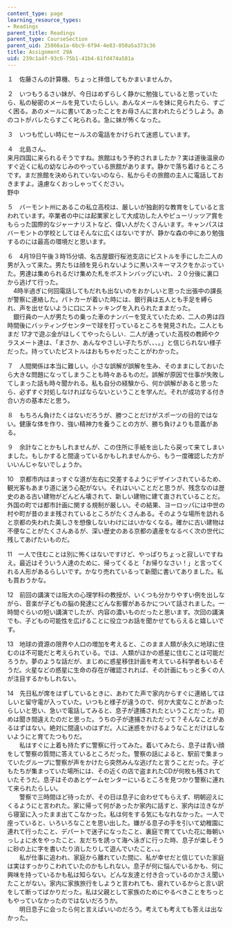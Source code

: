 ```yaml
---
content_type: page
learning_resource_types:
- Readings
parent_title: Readings
parent_type: CourseSection
parent_uid: 25866a1a-6bc9-6f94-4e83-050a5a373c36
title: Assignment 29A
uid: 239c1a4f-93c6-75b1-41b4-61fd474a581a
---
```


１　佐藤さんの計算機、ちょっと拝借してもかまいませんか。

２　いつもうるさい妹が、今日はめずらしく静かに勉強していると思っていたら、私の秘密のメールを見ていたらしい。あんなメールを妹に見られたら、すごく困る。あのメールに書いてあったことをお母さんに言われたらどうしよう。あのコトがバレたらすごく叱られる。急に妹が怖くなった。

３　いつも忙しい時にセールスの電話をかけられて迷惑しています。

４　北島さん、  
来月四国に来られるそうですね。旅館はもう予約されましたか？実は道後温泉のすぐ近くに私の幼なじみのやっている旅館があります。静かで落ち着けるところです。まだ旅館を決められていないのなら、私からその旅館の主人に電話しておきますよ。遠慮なくおっしゃってください。  
野中

５　バーモント州にあるこの私立高校は、厳しいが独創的な教育をしていると言われています。卒業者の中には起業家として大成功した人やピューリッツア賞をもらった国際的なジャーナリストなど、偉い人がたくさんいます。キャンパスはバーモントの学校としてはそんなに広くはないですが、静かな森の中にあり勉強するのには最高の環境だと思います。

６　4月19日午後３時15分頃、名古屋銀行桜池支店にピストルを手にした二人の男が入って来た。男たちは顔を見られないように黒いスキーマスクをかぶっていた。男達は集められるだけ集めた札をボストンバッグにいれ、２０分後に裏口から逃げて行った。  
　4時半過ぎに何回電話してもだれも出ないのをおかしいと思った出張中の課長が警察に連絡した。パトカーが着いた時には、銀行員は五人とも手足を縛られ、声を出せないように口にストッキングを入れられたままだった。  
　銀行員の一人が男たちの乗った車のナンバーを覚えていたため、二人の男は四時間後にバッティングセンターで球を打っているところを発見された。二人ともまだ 17才で遊ぶ金がほしくてやったらしい．二人が通っていた高校の教師やクラスメート達は、「まさか、あんなやさしい子たちが、、、。」と信じられない様子だった。持っていたピストルはおもちゃだったことがわかった。

７　人間関係は本当に難しい。小さな誤解が誤解を生み、そのままにしておいたら大きな問題になってしまうことも時々あるものだ。誤解が原因で仕事が失敗してしまった話も時々聞かれる。私も自分の経験から、何か誤解があると思ったら、必ずすぐ対処しなければならないということを学んだ。それが成功する付き合い方の基本だと思う。

８　もちろん負けたくはないだろうが、勝つことだけがスポーツの目的ではない。健康な体を作り、強い精神力を養うことの方が、勝ち負けよりも意義がある。

９　余計なことかもしれませんが、この住所に手紙を出したら戻って来てしまいました。もしかすると間違っているかもしれませんから、もう一度確認した方がいいんじゃないでしょうか。

10　京都市内はまっすぐな道が左右に交差するようにデザインされているため、観光客もあまり道に迷う心配がない。それはいいことだと思うが、残念なのは歴史のある古い建物がどんどん壊されて、新しい建物に建て直されていることだ。外国の町では都市計画に関する規制が厳しい。その結果、ヨーロッパには中世の村や町が昔のまま残されているところがたくさんある。そのような場所を訪れると京都の失われた美しさを想像しないわけにはいかなくなる。確かに古い建物は不便なことがたくさんあるが、深い歴史のある京都の遺産をなるべく次の世代に残してあげたいものだ。

11　一人で住むことは別に怖くはないですけど、やっぱりちょっと寂しいですねえ。最近はそういう人達のために、帰ってくると「お帰りなさい！」と言ってくれる人形があるらしいです。かなり売れているって新聞に書いてありました。私も買おうかな。

12　前回の講演では阪大の心理学科の教授が、いくつも分かりやすい例を出しながら、音楽が子どもの脳の発達にどんな影響があるかについて話されました。一時間ぐらいの短い講演でしたが、内容の濃いものだったと思います。次回の講演でも、子どもの可能性を広げることに役立つお話を聞かせてもらえると嬉しいです。

13　地球の資源の限界や人口の増加を考えると、このまま人類が永久に地球に住むのは不可能だと考えられている。では、人類がほかの惑星に住むことは可能だろうか。夢のような話だが、まじめに惑星移住計画を考えている科学者もいるそうだ。火星などの惑星に生命の存在が確認されれば、その計画にもっと多くの人が注目するかもしれない。

14　先日私が席をはずしているときに、あわてた声で家内からすぐに連絡してほしいと留守電が入っていた。いつもと様子が違うので、何か大変なことがあったらしいと思い、急いで電話してみると、息子が逮捕されたということだった。初めは聞き間違えたのだと思った。うちの子が逮捕されただって？そんなことがあるはずはない。絶対に間違いのはずだ。人に迷惑をかけるようなことだけはしないようにと育てたつもりだ。  
　　私はすぐに上着も持たずに警察に行ってみた。着いてみたら、息子は青い顔をして警察の質問に答えているところだった。警察の話によると、駅前で集まっていたグループに警察が声をかけたら突然みんな逃げたと言うことだった。子どもたちが集まっていた場所には、その近くの店で盗まれたCDが何枚も残されていたそうだ。息子はそのあとゲームセンターにいるところを見つかり警察に連れて来られたらしい。  
　　警察で三時間ほど待ったが、その日は息子に会わせてもらえず、明朝迎えにくるようにと言われた。家に帰って何があったか家内に話すと、家内は泣きながら寝室に入ったまま出てこなかった。私は何をする気にもなれなかった。一人で座っていると、いろいろなことを思い出した。嫌がる息子の手を引いて幼稚園に連れて行ったこと、デパートで迷子になったこと、裏庭で育てていた花に毎朝いっしょに水をやったこと、友だちを誘って海へ泳ぎに行った時、息子が楽しそうに砂の上に字を書いたり消したりして遊んでいたこと、、。  
　　私が仕事に追われ、家庭から離れていた間に、私が幸せだと信じていた家庭は実はすっかりこわれていたのかもしれない。息子が何に悩んでいるかも、何に興味を持っているかも私は知らない。どんな友達と付き合っているのかさえ聞いたことがない。家内に家族旅行をしようと言われても、疲れているからと言い訳をして断ってばかりだった。私は父親として家族のためにやるべきことをちっともやっていなかったのではないだろうか。  
　　明日息子に会ったら何と言えばいいのだろう。考えても考えても答えは出なかった。